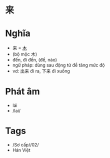 # 来

# Nghĩa
* 来 = [木](木.md)
* (bộ mộc 木)
* đến, đi đến, (để, nào)
* ngữ pháp: dùng sau động từ để tăng mức độ
* vd: 出来 đi ra, 下来 đi xuống

# Phát âm
* lái
*  /lai/

# Tags
* /Sơ cấp//02/
*  Hán Việt

<script>window.HANZI_FIELD='来';</script>
